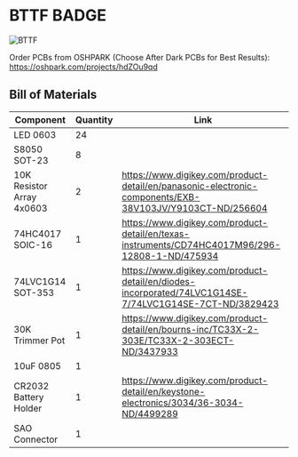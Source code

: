 # BTTF BADGE
![BTTF](images/BTTF.gif)

Order PCBs from OSHPARK (Choose After Dark PCBs for Best Results): https://oshpark.com/projects/hdZOu9qd

## Bill of Materials
| Component               | Quantity | Link                                             |
|-------------------------|----------|--------------------------------------------------|
| LED 0603                | 24       |                                                  |
| S8050 SOT-23            | 8        |                                                  |
| 10K Resistor Array 4x0603 | 2        |https://www.digikey.com/product-detail/en/panasonic-electronic-components/EXB-38V103JV/Y9103CT-ND/256604 |
| 74HC4017 SOIC-16        | 1        |https://www.digikey.com/product-detail/en/texas-instruments/CD74HC4017M96/296-12808-1-ND/475934 |
| 74LVC1G14 SOT-353       | 1        |https://www.digikey.com/product-detail/en/diodes-incorporated/74LVC1G14SE-7/74LVC1G14SE-7CT-ND/3829423 |
| 30K Trimmer Pot         | 1        |https://www.digikey.com/product-detail/en/bourns-inc/TC33X-2-303E/TC33X-2-303ECT-ND/3437933 |
| 10uF 0805               | 1        |                                                  |
| CR2032 Battery Holder   | 1        | https://www.digikey.com/product-detail/en/keystone-electronics/3034/36-3034-ND/4499289 |
| SAO Connector           | 1        |                                                  |
